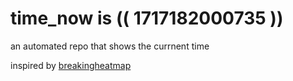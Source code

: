 # time_now is (( 1717182000735 ))

an automated repo that shows the currnent time

inspired by [breakingheatmap](https://github.com/breakingheatmap/breakingheatmap)